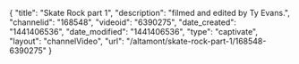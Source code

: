 {
    "title": "Skate Rock part 1",
    "description": "filmed and edited by Ty Evans.",
    "channelid": "168548",
    "videoid": "6390275",
    "date_created": "1441406536",
    "date_modified": "1441406536",
    "type": "captivate",
    "layout": "channelVideo",
    "url": "\/altamont\/skate-rock-part-1\/168548-6390275"
}